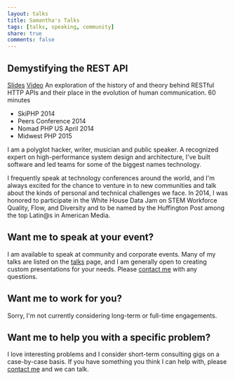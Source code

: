 ```yaml
---
layout: talks
title: Samantha's Talks
tags: [talks, speaking, community]
share: true
comments: false
---
```


## Demystifying the REST API
[Slides](http://www.slideshare.net/samanthaquinonestembies/demystifying-the-rest-api)
[Video](https://youtu.be/IkPkVx-lI5A)
An exploration of the history of and theory behind RESTful HTTP APIs and their place in the evolution of human
communication. 60 minutes

* SkiPHP 2014
* Peers Conference 2014
* Nomad PHP US April 2014
* Midwest PHP 2015



I am a polyglot hacker, writer, musician and public speaker. A recognized expert on high-performance system design and
architecture, I've built software and led teams for some of the biggest names technology.

I frequently speak at technology conferences around the world, and I'm always excited for the chance to venture in to
new communities and talk about the kinds of personal and technical challenges we face. In 2014, I was honored to
participate in the White House Data Jam on STEM Workforce Quality, Flow, and Diversity and to be named by the
Huffington Post among the top Latin@s in American Media.

## Want me to speak at your event?
I am available to speak at community and corporate events. Many of my talks are listed on the [talks](/talks)
page, and I am generally open to creating custom presentations for your needs. Please [contact me](/contact-me) with
any questions.

## Want me to work for you?
Sorry, I'm not currently considering long-term or full-time engagements.

## Want me to help you with a specific problem?
I love interesting problems and I consider short-term consulting gigs on a case-by-case basis. If you have something
you think I can help with, please [contact me](/contact-me) and we can talk.
